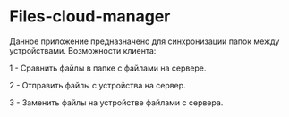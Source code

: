 # Files-cloud-manager
Данное приложение предназначено для синхронизации папок между устройствами. Возможности клиента:

1 - Сравнить файлы в папке с файлами на сервере.

2 - Отправить файлы с устройства на сервер.

3 - Заменить файлы на устройстве файлами с сервера.
